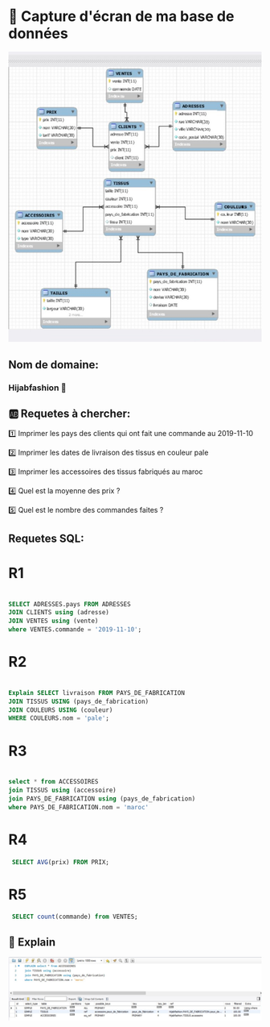 # 🤳 Capture d'écran de ma base de données

![image](schema.jpg)

## Nom de domaine: 

### Hijabfashion 🧕


## :ab: Requetes à chercher:

:one: Imprimer les pays des clients qui ont fait une commande au 2019-11-10

:two: Imprimer les dates de livraison des tissus en couleur pale 

:three: Imprimer les accessoires des tissus fabriqués au maroc 

:four: Quel est la moyenne des prix ?

:five: Quel est le nombre des commandes faites ?



## Requetes SQL:

# R1

```sql

SELECT ADRESSES.pays FROM ADRESSES
JOIN CLIENTS using (adresse)
JOIN VENTES using (vente)
where VENTES.commande = '2019-11-10';

```

# R2

```sql

Explain SELECT livraison FROM PAYS_DE_FABRICATION
JOIN TISSUS USING (pays_de_fabrication)
JOIN COULEURS USING (couleur)
WHERE COULEURS.nom = 'pale';

```

# R3

```sql

select * from ACCESSOIRES
join TISSUS using (accessoire)
join PAYS_DE_FABRICATION using (pays_de_fabrication)
where PAYS_DE_FABRICATION.nom = 'maroc'

```

# R4

```sql
 SELECT AVG(prix) FROM PRIX;
```

# R5

```sql
 SELECT count(commande) from VENTES;
 ```
 
## :pushpin: Explain
![image](explain.jpg)
